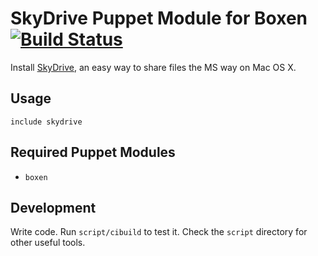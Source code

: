 # SkyDrive Puppet Module for Boxen [![Build Status](https://travis-ci.org/blackjid/puppet-skydrive.png)](https://travis-ci.org/blackjid/puppet-skydrive)

Install [SkyDrive](http://skydrive.live.com), an easy way to share files the MS way
on Mac OS X.

## Usage

```puppet
include skydrive
```

## Required Puppet Modules

* `boxen`

## Development

Write code. Run `script/cibuild` to test it. Check the `script`
directory for other useful tools.
